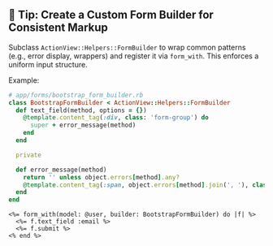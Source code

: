 ## 📝 Tip: Create a Custom Form Builder for Consistent Markup
Subclass `ActionView::Helpers::FormBuilder` to wrap common patterns (e.g., error display, wrappers) and register it via `form_with`. This enforces a uniform input structure.

Example:

```ruby
# app/forms/bootstrap_form_builder.rb
class BootstrapFormBuilder < ActionView::Helpers::FormBuilder
  def text_field(method, options = {})
    @template.content_tag(:div, class: 'form-group') do
      super + error_message(method)
    end
  end

  private

  def error_message(method)
    return '' unless object.errors[method].any?
    @template.content_tag(:span, object.errors[method].join(', '), class: 'text-danger')
  end
end
``` 
```erb
<%= form_with(model: @user, builder: BootstrapFormBuilder) do |f| %>
  <%= f.text_field :email %>
  <%= f.submit %>
<% end %>
```